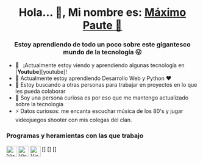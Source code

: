 <h1 align="center"> Hola... 👋, Mi nombre es: <a href="https://github.com/mapjx">Máximo Paute 🙂</a></h1>
<h3 align="center">Estoy aprendiendo de todo un poco sobre este gigantesco mundo de la tecnología 😜</h3>

- 🔭 &ensp;¡Actualmente estoy viendo y aprendiendo algunas tecnología en [**Youtube**][youtube]!
- 🌱 Actualmente estoy aprendiendo Desarrollo Web y Python ❤️ 
- 👯 Estoy buscando a otras personas para trabajar en proyectos en lo que les pueda colaborar
- 🗿  Soy una persona curiosa es por eso que me mantengo actualizado sobre la tecnología
- ⚡ Datos curiosos: me encanta escuchar música de los 80's y jugar videojuegos shooter con mis colegas del clan.

### Programas y heramientas con las que trabajo

[<img align="left" alt="Visual Studio Code" width="28px" src="https://cdn.icon-icons.com/icons2/478/PNG/512/sublime-text_47006.png?alt=media" />]
[<img align="left" alt="Visual Studio Code" width="28px" src="https://e1.pngegg.com/pngimages/119/386/png-clipart-clay-os-6-a-macos-icon-intellij-idea-ij-logo.png?alt=media" />]
[<img align="left" alt="Visual Studio Code" width="28px" src="https://cdn.icon-icons.com/icons2/2107/PNG/512/file_type_vscode_icon_130084.png?alt=media" />]
